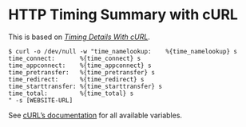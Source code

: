 <!---
# This file is distributed under the Creative Commons Attribution 4.0
# International License. To view a copy of this license, please visit
# <http://creativecommons.org/licenses/by/4.0/>.

collections:
  - 'command-line'
  - 'notes'
git: '$Metadata$'
template: .templates/note.html.twig
--->

HTTP Timing Summary with cURL
=============================

This is based on *[Timing Details With cURL][]*.

``` shell
$ curl -o /dev/null -w "time_namelookup:    %{time_namelookup} s
time_connect:       %{time_connect} s
time_appconnect:    %{time_appconnect} s
time_pretransfer:   %{time_pretransfer} s
time_redirect:      %{time_redirect} s
time_starttransfer: %{time_starttransfer} s
time_total:         %{time_total} s
" -s [WEBSITE-URL]
```

See [cURL’s documentation][] for all available variables.

  [Timing Details With cURL]: <https://blog.josephscott.org/2011/10/14/timing-details-with-curl/>
  [cURL’s documentation]: <https://curl.se/docs/manpage.html#-w>
